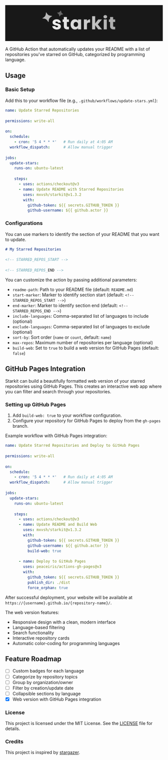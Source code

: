 <img src="./starkit.png" alt="starkit" />

A GitHub Action that automatically updates your README with a list of repositories you've starred on GitHub, categorized by programming language.

## Usage

### Basic Setup

Add this to your workflow file (e.g., `.github/workflows/update-stars.yml`):

```yml
name: Update Starred Repositories

permissions: write-all

on:
  schedule:
    - cron: '5 4 * * *'   # Run daily at 4:05 AM
  workflow_dispatch:      # Allow manual trigger

jobs:
  update-stars:
    runs-on: ubuntu-latest
    
    steps:
      - uses: actions/checkout@v3
      - name: Update README with Starred Repositories
        uses: mxvsh/starkit@v1.3.2
        with:
          github-token: ${{ secrets.GITHUB_TOKEN }}
          github-username: ${{ github.actor }}
```

### Configurations

You can use markers to identify the section of your README that you want to update.

```md
# My Starred Repositories

<!-- STARRED_REPOS_START -->

<!-- STARRED_REPOS_END -->
```

You can customize the action by passing additional parameters:

- `readme-path`: Path to your README file (default: `README.md`)
- `start-marker`: Marker to identify section start (default: `<!-- STARRED_REPOS_START -->`)
- `end-marker`: Marker to identify section end (default: `<!-- STARRED_REPOS_END -->`)
- `include-languages`: Comma-separated list of languages to include (optional)
- `exclude-languages`: Comma-separated list of languages to exclude (optional)
- `sort-by`: Sort order (`name` or `count`, default: `name`)
- `max-repos`: Maximum number of repositories per language (optional)
- `build-web`: Set to `true` to build a web version for GitHub Pages (default: `false`)

## GitHub Pages Integration

Starkit can build a beautifully formatted web version of your starred repositories using GitHub Pages. This creates an interactive web app where you can filter and search through your repositories.

### Setting up GitHub Pages

1. Add `build-web: true` to your workflow configuration.
2. Configure your repository for GitHub Pages to deploy from the `gh-pages` branch.

Example workflow with GitHub Pages integration:

```yml
name: Update Starred Repositories and Deploy to GitHub Pages

permissions: write-all

on:
  schedule:
    - cron: '5 4 * * *'   # Run daily at 4:05 AM
  workflow_dispatch:      # Allow manual trigger

jobs:
  update-stars:
    runs-on: ubuntu-latest
    
    steps:
      - uses: actions/checkout@v3
      - name: Update README and Build Web
        uses: mxvsh/starkit@v1.3.2
        with:
          github-token: ${{ secrets.GITHUB_TOKEN }}
          github-username: ${{ github.actor }}
          build-web: true
      
      - name: Deploy to GitHub Pages
        uses: peaceiris/actions-gh-pages@v3
        with:
          github_token: ${{ secrets.GITHUB_TOKEN }}
          publish_dir: ./dist
          force_orphan: true
```

After successful deployment, your website will be available at `https://{username}.github.io/{repository-name}/`.

The web version features:
- Responsive design with a clean, modern interface
- Language-based filtering
- Search functionality
- Interactive repository cards
- Automatic color-coding for programming languages

## Feature Roadmap

- [ ] Custom badges for each language
- [ ] Categorize by repository topics
- [ ] Group by organization/owner
- [ ] Filter by creation/update date
- [ ] Collapsible sections by language
- [x] Web version with GitHub Pages integration

### License

This project is licensed under the MIT License. See the [LICENSE](LICENSE) file for details.

### Credits

This project is inspired by [stargazer](https://github.com/rverst/stargazer).
